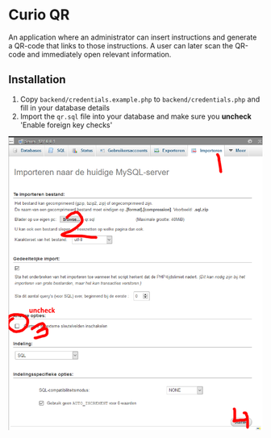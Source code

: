 # Curio QR

An application where an administrator can insert instructions and generate a QR-code that links to those instructions. A user can later scan the QR-code and immediately open relevant information.

## Installation

1. Copy `backend/credentials.example.php` to `backend/credentials.php` and fill in your database details
2. Import the `qr.sql` file into your database and make sure you **uncheck** 'Enable foreign key checks'

![Import SQL](.github/sql-import.png)